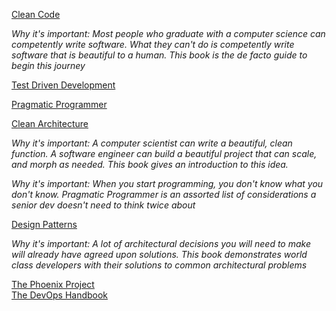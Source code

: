 [Clean Code](https://www.amazon.com/Clean-Code-Handbook-Software-Craftsmanship/dp/0132350882/ref=sr_1_2?keywords=clean+code&qid=1551318942&s=gateway&sr=8-2) 

_Why it's important\: Most people who graduate with a computer science can competently write software. What they can't do is competently write software that is beautiful to a human. This book is the de facto guide to begin this journey_

[Test Driven Development](https://www.amazon.com/Test-Driven-Development-Kent-Beck/dp/0321146530/ref=sr_1_3?keywords=Test+Driven+Development&qid=1551319127&s=gateway&sr=8-3)

[Pragmatic Programmer](https://www.amazon.com/Pragmatic-Programmer-Journeyman-Master/dp/020161622X/ref=pd_sim_14_3/138-8395184-1353531?_encoding=UTF8&pd_rd_i=020161622X&pd_rd_r=f7fdac6b-3afb-11e9-accd-19068f92f127&pd_rd_w=aNtwM&pd_rd_wg=SFdhs&pf_rd_p=90485860-83e9-4fd9-b838-b28a9b7fda30&pf_rd_r=S54ZG94JM9XACFV43G04&psc=1&refRID=S54ZG94JM9XACFV43G04)  

[Clean Architecture](https://www.amazon.com/Clean-Architecture-Craftsmans-Software-Structure/dp/0134494164/ref=sr_1_1?crid=2E6KX4BSXTRBK&keywords=clean+architecture&qid=1551319154&s=gateway&sprefix=Clean+Archi%2Caps%2C150&sr=8-1)

_Why it's important\: A computer scientist can write a beautiful, clean function. A software engineer can build a beautiful project that can scale, and morph as needed. This book gives an introduction to this idea._


_Why it's important\: When you start programming, you don't know what you don't know. Pragmatic Programmer is an assorted list of considerations a senior dev doesn't need to think twice about_

[Design Patterns](https://www.amazon.com/Design-Patterns-Elements-Reusable-Object-Oriented/dp/0201633612/ref=pd_sim_14_5/138-8395184-1353531?_encoding=UTF8&pd_rd_i=0201633612&pd_rd_r=fc94c075-3afb-11e9-9aed-c3a00bddb282&pd_rd_w=iOvEO&pd_rd_wg=KqQuR&pf_rd_p=90485860-83e9-4fd9-b838-b28a9b7fda30&pf_rd_r=5HE2NEF2F32SPXZ20NJF&psc=1&refRID=5HE2NEF2F32SPXZ20NJF)

_Why it's important\: A lot of architectural decisions you will need to make will already have agreed upon solutions. This book demonstrates world class developers with their solutions to common architectural problems_  

[The Phoenix Project](https://www.amazon.com/Phoenix-Project-DevOps-Helping-Business/dp/1942788290/ref=sr_1_1?crid=2RBVE7C983DSR&keywords=the+phonex+project&qid=1551319058&s=books&sprefix=The+phon%2Cstripbooks%2C155&sr=1-1)  
[The DevOps Handbook](https://www.amazon.com/DevOps-Handbook-World-Class-Reliability-Organizations/dp/1942788002/ref=pd_sim_14_1/138-8395184-1353531?_encoding=UTF8&pd_rd_i=1942788002&pd_rd_r=3c1eed95-3afc-11e9-accd-19068f92f127&pd_rd_w=apmhl&pd_rd_wg=FmJLr&pf_rd_p=90485860-83e9-4fd9-b838-b28a9b7fda30&pf_rd_r=DJR44NMMVZ4D8C652BBJ&psc=1&refRID=DJR44NMMVZ4D8C652BBJ)  
